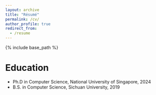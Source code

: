 ```yaml
---
layout: archive
title: "Résumé"
permalink: /cv/
author_profile: true
redirect_from:
  - /resume
---
```


{% include base_path %}

Education
======
* Ph.D in Computer Science, National University of Singapore, 2024
* B.S. in Computer Science, Sichuan University, 2019

<!-- 
Publications
======
  <ul>{% for post in site.publications reversed %}
    {% include archive-single-cv.html %}
  {% endfor %}</ul>
  
Talks
======
  <ul>{% for post in site.talks reversed %}
    {% include archive-single-talk-cv.html  %}
   {% endfor %}</ul>

<div style='display: none'>

Teaching
 ======
   <ul>{% for post in site.teaching reversed %}
     {% include archive-single-cv.html %}
    {% endfor %}</ul>
  
Service and leadership
 ======
 * 

 </div>

-->
